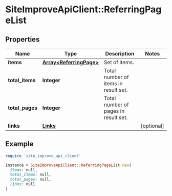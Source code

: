 # SiteImproveApiClient::ReferringPageList

## Properties

| Name | Type | Description | Notes |
| ---- | ---- | ----------- | ----- |
| **items** | [**Array&lt;ReferringPage&gt;**](ReferringPage.md) | Set of items. |  |
| **total_items** | **Integer** | Total number of items in result set. |  |
| **total_pages** | **Integer** | Total number of pages in result set. |  |
| **links** | [**Links**](Links.md) |  | [optional] |

## Example

```ruby
require 'site_improve_api_client'

instance = SiteImproveApiClient::ReferringPageList.new(
  items: null,
  total_items: null,
  total_pages: null,
  links: null
)
```

